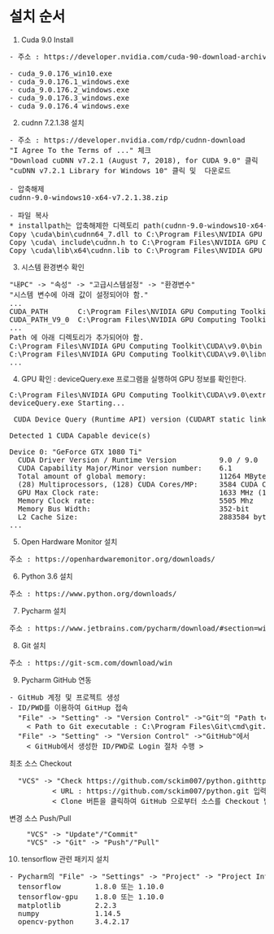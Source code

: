 # 설치 순서 #
1. Cuda 9.0 Install
<pre>
- 주소 : https://developer.nvidia.com/cuda-90-download-archive?target_os=Windows&target_arch=x86_64&target_version=10&target_type=exelocal

- cuda_9.0.176_win10.exe		<Base Package>
- cuda_9.0.176.1_windows.exe	<Patch>
- cuda_9.0.176.2_windows.exe	<Patch>
- cuda_9.0.176.3_windows.exe	<Patch>
- cuda_9.0.176.4_windows.exe	<Patch>
</pre>

2. cudnn 7.2.1.38 설치
<pre>
- 주소 : https://developer.nvidia.com/rdp/cudnn-download
"I Agree To the Terms of ..." 체크
"Download cuDNN v7.2.1 (August 7, 2018), for CUDA 9.0" 클릭
"cuDNN v7.2.1 Library for Windows 10" 클릭 및  다운로드

- 압축해제
cudnn-9.0-windows10-x64-v7.2.1.38.zip

- 파일 복사
* installpath는 압축해제한 디렉토리 path(cudnn-9.0-windows10-x64-v7.2.1.38)
Copy <installpath>\cuda\bin\cudnn64_7.dll to C:\Program Files\NVIDIA GPU Computing Toolkit\CUDA\v9.0\bin.
Copy <installpath>\cuda\ include\cudnn.h to C:\Program Files\NVIDIA GPU Computing Toolkit\CUDA\v9.0\include.
Copy <installpath>\cuda\lib\x64\cudnn.lib to C:\Program Files\NVIDIA GPU Computing Toolkit\CUDA\v9.0\lib\x64.
</pre>

3. 시스템 환경변수 확인
<pre>
"내PC" -> "속성" -> "고급시스템설정" -> "환경변수"
"시스템 변수에 아래 값이 설정되어야 함."
...
CUDA_PATH 		C:\Program Files\NVIDIA GPU Computing Toolkit\CUDA\v9.0
CUDA_PATH_V9_0	C:\Program Files\NVIDIA GPU Computing Toolkit\CUDA\v9.0
...
Path 에 아래 디렉토리가 추가되어야 함.
C:\Program Files\NVIDIA GPU Computing Toolkit\CUDA\v9.0\bin
C:\Program Files\NVIDIA GPU Computing Toolkit\CUDA\v9.0\libnvvp
...      
</pre>

4. GPU 확인 : deviceQuery.exe 프로그램을 실행하여 GPU 정보를 확인한다.
<pre>
C:\Program Files\NVIDIA GPU Computing Toolkit\CUDA\v9.0\extras\demo_suite>deviceQuery.exe
deviceQuery.exe Starting...

 CUDA Device Query (Runtime API) version (CUDART static linking)

Detected 1 CUDA Capable device(s)

Device 0: "GeForce GTX 1080 Ti"
  CUDA Driver Version / Runtime Version          9.0 / 9.0
  CUDA Capability Major/Minor version number:    6.1
  Total amount of global memory:                 11264 MBytes (11811160064 bytes)
  (28) Multiprocessors, (128) CUDA Cores/MP:     3584 CUDA Cores
  GPU Max Clock rate:                            1633 MHz (1.63 GHz)
  Memory Clock rate:                             5505 Mhz
  Memory Bus Width:                              352-bit
  L2 Cache Size:                                 2883584 bytes
...
</pre>

5. Open Hardware Monitor 설치
<pre>
주소 : https://openhardwaremonitor.org/downloads/
</pre>

6. Python 3.6 설치
<pre>
주소 : https://www.python.org/downloads/
</pre>

7. Pycharm 설치
<pre>
주소 : https://www.jetbrains.com/pycharm/download/#section=windows
</pre>

8. Git 설치
<pre>
주소 : https://git-scm.com/download/win
</pre>

9. Pycharm GitHub 연동
<pre>
- GitHub 계정 및 프로젝트 생성
- ID/PWD를 이용하여 GitHup 접속
  "File" -> "Setting" -> "Version Control" ->"Git"의 "Path to Git executable" 필드에 "git.exe" Path 설정
    < Path to Git executable : C:\Program Files\Git\cmd\git.exe >
  "File" -> "Setting" -> "Version Control" ->"GitHub"에서
    < GitHub에서 생성한 ID/PWD로 Login 절차 수행 >
</pre>

최초 소스 Checkout
<pre>
  "VCS" -> "Check https://github.com/sckim007/python.githttps://github.com/sckim007/python.gitout from version control" -> "Git"에서 
          < URL : https://github.com/sckim007/python.git 입력 후 Test 버튼 클릭>
          < Clone 버튼을 클릭하여 GitHub 으로부터 소스를 Checkout 받는다 >
</pre>

변경 소스 Push/Pull
<pre>
    "VCS" -> "Update"/"Commit"
    "VCS" -> "Git" -> "Push"/"Pull"
</pre>

10. tensorflow 관련 패키지 설치
<pre>
- Pycharm의 "File" -> "Settings" -> "Project" -> "Project Interpreter"에서 설치
  tensorflow 		1.8.0 또는 1.10.0
  tensorflow-gpu 	1.8.0 또는 1.10.0
  matplotlib 		2.2.3
  numpy 		    1.14.5
  opencv-python 	3.4.2.17
</pre>

